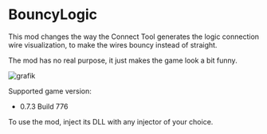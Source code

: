 # BouncyLogic

This mod changes the way the Connect Tool generates the logic connection wire visualization, to make the wires bouncy instead of straight.

The mod has no real purpose, it just makes the game look a bit funny.

![grafik](https://github.com/user-attachments/assets/355d537a-f901-40da-b875-8d8dc8f06b85)

Supported game version:

- 0.7.3 Build 776

To use the mod, inject its DLL with any injector of your choice.
